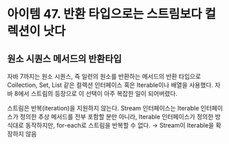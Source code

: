 # 아이템 47. 반환 타입으로는 스트림보다 컬렉션이 낫다

## 원소 시퀀스 메서드의 반환타입

자바 7까지는 원소 시퀀스, 즉 일련의 원소를 반환하는 메서드의 반환 타입으로 Collection, Set, List 같은 컬렉션 인터페이스 혹은 Iterable이나 배열을 사용했다.
자바 8에서 스트림의 등장으로 이 선택이 아주 복잡한 일이 되어버렸다.

스트림은 반복(iteration)을 지원하지 않는다.
Stream 인터페이스는 Iterable 인터페이스가 정의한 추상 메서드를 전부 포함할 분만 아니라, Iterable 인터페이스가 정의한 방식대로 동작하지만, for-each로 스트림을 반복할 수 없다.
→ Stream이 Iterable을 확장하지 않음
